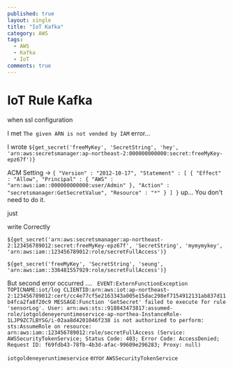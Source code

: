 ```yaml
---
published: true
layout: single
title: "IoT Kafka"
category: AWS
tags:
  - AWS
  - Kafka
  - IoT
comments: true
---
```


IoT Rule Kafka
=============

when ssl configuration

I met `The given ARN is not vended by IAM` error...

I wrote `${get_secret('freeMyKey', 'SecretString', 'hey', 'arn:aws:secretsmanager:ap-northeast-2:000000000000:secret:freeMyKey-epz67f')}`


ACM Setting
->
`
{
  "Version" : "2012-10-17",
  "Statement" : [ {
    "Effect" : "Allow",
    "Principal" : {
      "AWS" : "arn:aws:iam::000000000000:user/Admin"
    },
    "Action" : "secretsmanager:GetSecretValue",
    "Resource" : "*"
  } ]
}
`
up... You don't need to do it.


just

write Correctly

`
${get_secret('arn:aws:secretsmanager:ap-northeast-2:123456789012:secret:freeMyKey-epz67f', 'SecretString', 'mymymykey', 'arn:aws:iam::123456789012:role/secretFullAccess')}
`

`
${get_secret('freeMyKey', 'SecretString', 'seung', 'arn:aws:iam::336481557929:role/secretFullAccess')}
`

But second error occurred ....
`
EVENT:ExternFunctionException TOPICNAME:iot/log CLIENTID:arn:aws:iot:ap-northeast-2:123456789012:cert/cc4e77cf5e2163343a005e15dac298ef7154912131ab837d11b4fca2fa8f20c9 MESSAGE:Function 'GetSecret' failed to execute for rule 'sensorLog'. User: arn:aws:sts::918843473817:assumed-role/iotgoldeneyeruntimeservice-ap-northea-InstanceRole-1LJP9ZC7LBYSG/i-02aa8d4201046f238 is not authorized to perform: sts:AssumeRole on resource: arn:aws:iam::123456789012:role/secretFullAccess (Service: AWSSecurityTokenService; Status Code: 403; Error Code: AccessDenied; Request ID: f69fdb43-78fb-4b3d-afac-99609e296283; Proxy: null)`

`iotgoldeneyeruntimeservice` error
`AWSSecurityTokenService`
